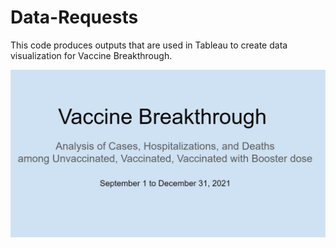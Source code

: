 # Data-Requests

This code produces outputs that are used in Tableau to create data visualization for Vaccine Breakthrough.

![](images/VB_DataViz_Slide1.png)




